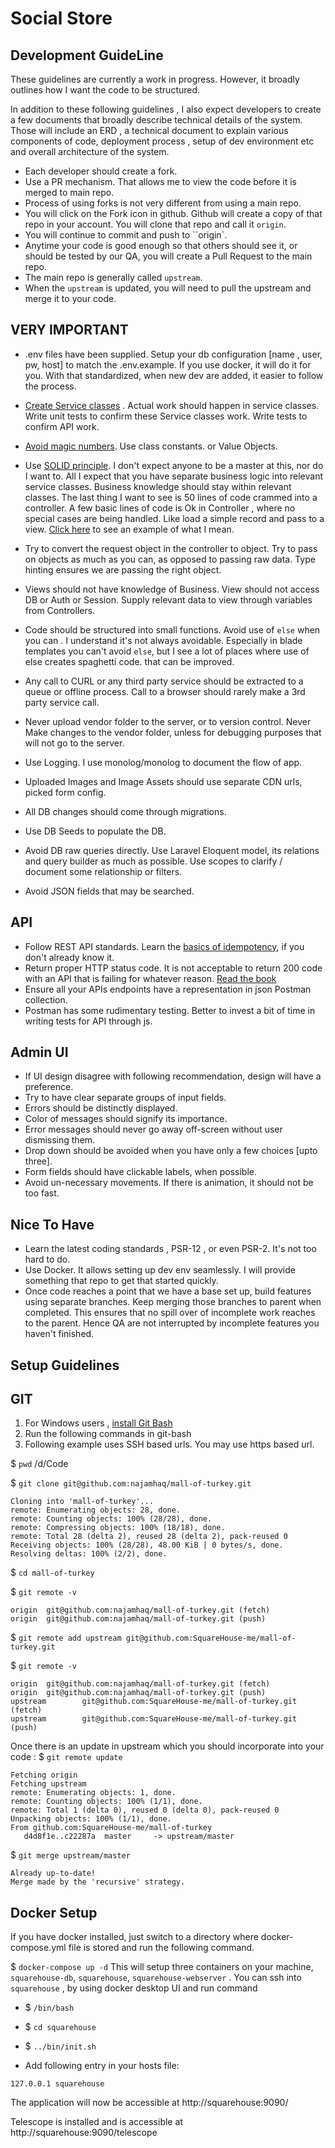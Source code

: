 # Social Store
Development GuideLine
---------------------

These guidelines are currently a work in progress. However, it broadly outlines how I want the code to be structured.

In addition to these following guidelines , I also expect developers to create a few documents that broadly describe technical details of the system. Those will include an ERD , a technical document to explain various components of code, deployment process , setup of dev environment etc and overall architecture of the system.



* Each developer should create a fork. 
* Use a PR mechanism. That allows me to view the code before it is merged to main repo. 
* Process of using forks is not very different from using a main repo.
* You will click on the Fork icon in github. Github will create a copy of that repo in your account. You will clone that repo and call it `origin`.
* You will continue to commit and push to ``origin`.
* Anytime your code is good enough so that others should see it, or should be tested by our QA, you will create a Pull Request to the main repo.
* The main repo is generally called `upstream`. 
* When the `upstream` is updated, you will need to pull the upstream and merge it to your code.

VERY IMPORTANT
--------------
* .env files have been supplied. Setup your db configuration [name , user, pw, host] to match the .env.example. If you use docker, it will do it for you. With that standardized, when new dev are added, it easier to follow the process.
* [Create Service classes](https://github.com/SquareHouse-me/joko-backend/pull/18) . Actual work should happen in service classes. Write unit tests to confirm these Service classes work. Write tests to confirm API work.
* [Avoid magic numbers](https://www.pluralsight.com/tech-blog/avoiding-magic-numbers/). Use class constants. or Value Objects.
* Use [SOLID principle](https://en.wikipedia.org/wiki/SOLID). I don't expect anyone to be a master at this, nor do I want to. All I expect that you have separate business logic into relevant service classes. Business knowledge should stay within relevant classes. The last thing I want to see is 50 lines of code crammed into a controller. A few basic lines of code is Ok in Controller , where no special cases are being handled. Like load a simple record and pass to a view. [Click here](https://github.com/SquareHouse-me/joko-backend/pull/18) to see an example of what I mean.
* Try to convert the request object in the controller to object. Try to pass on objects as much as you can, as opposed to passing raw data. Type hinting ensures we are passing the right object.
* Views should not have knowledge of Business. View should not access DB or Auth or Session. Supply relevant data to view through variables from Controllers.
* Code should be structured into small functions. Avoid use of `else` when you can . I understand it's not always avoidable. Especially in blade templates you can't avoid `else`, but I see a lot of places where use of else creates spaghetti code. that can be improved.
* Any call to CURL or any third party service should be extracted to a queue or offline process. Call to a browser should rarely make a 3rd party service call.
* Never upload vendor folder to the server, or to version control. Never Make changes to the vendor folder, unless for debugging purposes that will not go to the server.
* Use Logging. I use monolog/monolog to document the flow of app.
* Uploaded Images and Image Assets should use separate CDN urls, picked form config.

* All DB changes should come through migrations.
* Use DB Seeds to populate the DB.
* Avoid DB raw queries directly. Use Laravel Eloquent model, its relations and query builder as much as possible. Use scopes to clarify / document some relationship or filters.
* Avoid JSON fields that may be searched.


API
----
* Follow REST API standards. Learn the [basics of idempotency](https://restfulapi.net/idempotent-rest-apis/), if you don't already  know it.
* Return proper HTTP status code. It is not acceptable to return 200 code with an API that is failing for whatever reason. [Read the book](https://apisyouwonthate.com/) 
* Ensure all your APIs endpoints have a representation in json Postman collection.
* Postman has some rudimentary testing. Better to invest a bit of time in writing tests for API through js.
 
Admin UI
--------
* If UI design disagree with following recommendation, design will have a preference. 
* Try to have clear separate groups of input fields.
* Errors should be distinctly displayed.
* Color of messages should signify its importance.
* Error messages should never go away off-screen without user dismissing them.
* Drop down should be avoided when you have only a few choices [upto three].
* Form fields should have clickable labels, when possible. 
* Avoid un-necessary movements. If there is animation, it should not be too fast.

 
Nice To Have
------------
* Learn the latest coding standards , PSR-12 , or even PSR-2. It's not too hard to do.
* Use Docker. It allows setting up dev env seamlessly. I will provide something that repo to get that started quickly.
* Once code reaches a point that we have a base set up, build features using separate branches. Keep merging those branches to parent when completed. This ensures that no spill over of incomplete work reaches to the parent. Hence QA are not interrupted by incomplete features you haven't finished. 



Setup Guidelines
-----------------
GIT
----
1. For Windows users , [install Git Bash](https://git-scm.com/downloads)
2. Run the following commands in git-bash
3. Following example uses SSH based urls. You may use https based url. 

$ `pwd`
/d/Code

$ `git clone git@github.com:najamhaq/mall-of-turkey.git`
```
Cloning into 'mall-of-turkey'...
remote: Enumerating objects: 28, done.
remote: Counting objects: 100% (28/28), done.
remote: Compressing objects: 100% (18/18), done.
remote: Total 28 (delta 2), reused 28 (delta 2), pack-reused 0
Receiving objects: 100% (28/28), 48.00 KiB | 0 bytes/s, done.
Resolving deltas: 100% (2/2), done.
```

$ `cd mall-of-turkey`

$ `git remote -v`
```
origin  git@github.com:najamhaq/mall-of-turkey.git (fetch)
origin  git@github.com:najamhaq/mall-of-turkey.git (push)
```

$ `git remote add upstream git@github.com:SquareHouse-me/mall-of-turkey.git`

$ `git remote -v`
```
origin  git@github.com:najamhaq/mall-of-turkey.git (fetch)
origin  git@github.com:najamhaq/mall-of-turkey.git (push)
upstream        git@github.com:SquareHouse-me/mall-of-turkey.git (fetch)
upstream        git@github.com:SquareHouse-me/mall-of-turkey.git (push)
```

Once there is an update in upstream which you should incorporate into your code :
$ `git remote update`
```
Fetching origin
Fetching upstream
remote: Enumerating objects: 1, done.
remote: Counting objects: 100% (1/1), done.
remote: Total 1 (delta 0), reused 0 (delta 0), pack-reused 0
Unpacking objects: 100% (1/1), done.
From github.com:SquareHouse-me/mall-of-turkey
   d4d8f1e..c22287a  master     -> upstream/master
```
$ `git merge upstream/master`
```
Already up-to-date!
Merge made by the 'recursive' strategy.
```

Docker Setup
------------
If you have docker installed, just switch to a directory where docker-compose.yml file is stored and run the following command.

$ `docker-compose up -d`
This will setup three containers on your machine, `squarehouse-db`, `squarehouse`, `squarehouse-webserver` .
You can ssh into `squarehouse` , by using docker desktop UI and run command 
* $ `/bin/bash`
* $ `cd squarehouse`
* $ `../bin/init.sh`


* Add following entry in your hosts file:

`127.0.0.1 squarehouse`

The application will now be accessible at http://squarehouse:9090/

Telescope is installed and is accessible at http://squarehouse:9090/telescope
